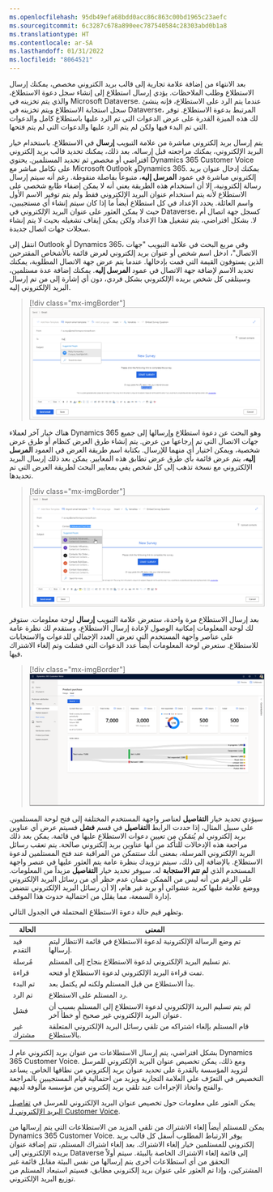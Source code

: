 ```yaml
---
ms.openlocfilehash: 95db49efa68bdd0acc86c863c00bd1965c23aefc
ms.sourcegitcommit: 6c3287c678a890eec787540584c28303abd0b1a8
ms.translationtype: HT
ms.contentlocale: ar-SA
ms.lasthandoff: 01/31/2022
ms.locfileid: "8064521"
---
```

بعد الانتهاء من إضافة علامة تجارية إلى قالب بريد الكتروني مخصص، يمكنك إرسال الاستطلاع وطلب الملاحظات. يؤدي إرسال استطلاع إلى إنشاء سجل دعوة الاستطلاع، والذي يتم تخزينه في Microsoft Dataverse. عندما يتم الرد على الاستطلاع، فإنه ينشئ سجل استجابة الاستطلاع ويتم تخزينه في Dataverse، المرتبط بدعوة الاستطلاع. توفر لك هذه الميزة القدرة على عرض الدعوات التي تم الرد عليها باستطلاع كامل والدعوات التي تم البدء فيها ولكن لم يتم الرد عليها والدعوات التي لم يتم فتحها.

يتم إرسال بريد إلكتروني مباشرة من علامة التبويب **إرسال** في الاستطلاع. باستخدام خيار البريد الإلكتروني، يمكنك مراجعته قبل إرساله. بعد ذلك، يمكنك تحديد قالب بريد إلكتروني افتراضي أو مخصص ثم تحديد المستلمين.
يحتوي Dynamics 365 Customer Voice على تكامل مباشر مع Microsoft Outlook وDynamics 365. يمكنك إدخال عنوان بريد إلكتروني مباشرة في عمود **المرسل إليه**، متبوعاً بفاصلة منقوطة.
رغم أنه سيتم إرسال رسالة إلكترونية، إلا أن استخدام هذه الطريقة يعني أنه لا يمكن إضفاء طابع شخصي على الاستطلاع لأنه يتم استخدام عنوان البريد الإلكتروني فقط ولم يتم توفير الاسم الأول واسم العائلة. يحدد الإعداد في كل استطلاع أيضاً ما إذا كان سيتم إنشاء أي مستجيبين، حيث لا يمكن العثور على عنوان البريد الإلكتروني في Dataverse، كسجل جهة اتصال أم لا. بشكل افتراضي، يتم تشغيل هذا الإعداد ولكن يمكن إيقاف تشغيله بحيث لا يتم إنشاء سجلات جهات اتصال جديدة.

انتقل إلى Outlook أو Dynamics 365، وفي مربع البحث في علامة التبويب "جهات الاتصال"، ادخل اسم شخص أو عنوان بريد إلكتروني لعرض قائمة بالأشخاص المقترحين الذين يستوفون القيمة التي قمت بإدخالها. عندما يتم عرض جهة الاتصال المطلوبة، يمكنك تحديد الاسم لإضافة جهة الاتصال في عمود **المرسل إليه**. يمكنك إضافة عدة مستلمين، وسيتلقى كل شخص بريده الإلكتروني بشكل فردي، دون أي إشارة إلى من تم إرسال البريد الإلكتروني إليه.

> [!div class="mx-imgBorder"]
> [![لقطة شاشة لصفحة إرسال> البريد الإلكتروني، تظهر الأشخاص المقترحين حيث يتم كتابة الاسم في المربع "المرسل إليه".](../media/unit-2-1-ss.png)](../media/unit-2-1-ss.png#lightbox)

هناك خيار آخر لعملاء Dynamics 365 وهو البحث عن دعوة استطلاع وإرسالها إلى جميع جهات الاتصال التي تم إرجاعها من عرض. يتم إنشاء طرق العرض كنظام أو طرق عرض شخصية، ويمكن اختيار أي منهما للإرسال. بكتابة اسم طريقة العرض في العمود **المرسل إليه**، يتم عرض قائمة بأي طرق عرض تطابق هذه المعايير. يمكن بعد ذلك إرسال البريد الإلكتروني مع نسخة تذهب إلى كل شخص يفي بمعايير البحث لطريقة العرض التي تم تحديدها.

> [!div class="mx-imgBorder"]
> [![لقطة شاشة تظهر أنه عند تحديد جهات الاتصال عن طريق عرض قائمة جهات الاتصال من البحث المتقدم، سيتم إرسال دعوة الاستطلاع إلى جميع جهات الاتصال.](../media/unit-2-2-ss.png)](../media/unit-2-2-ss.png#lightbox)

بعد إرسال الاستطلاع مرة واحدة، ستعرض علامة التبويب **إرسال** لوحة معلومات. ستوفر لك لوحة المعلومات إمكانية الوصول لإعادة إرسال الاستطلاع، وستقدم لك نظرة عامة على عناصر واجهة المستخدم التي تعرض العدد الإجمالي للدعوات والاستجابات للاستطلاع. ستعرض لوحة المعلومات أيضاً عدد الدعوات التي فشلت وتم إلغاء الاشتراك فيها.

> [!div class="mx-imgBorder"]
> [![لقطة شاشة تعرض لوحة معلومات استطلاع شراء المنتج في علامة التبويب "إرسال"، وتظهر حالة الدعوة وتشغيل التدفق الحالي والاستجابات والمزيد.](../media/unit-2-3-ss.png)](../media/unit-2-3-ss.png#lightbox)

سيؤدي تحديد خيار **التفاصيل** لعناصر واجهة المستخدم المختلفة إلى فتح لوحة المستلمين. على سبيل المثال، إذا حددت الرابط **التفاصيل** في قسم **فشل** فسيتم عرض أي عناوين بريد إلكتروني لم يُتمَكن من تعيين دعوات الاستطلاع عليها في قائمة. يمكن بعد ذلك مراجعة هذه الإدخالات للتأكد من أنها عناوين بريد إلكتروني صالحة. يتم تعقب رسائل البريد الإلكتروني المرسلة، بمعنى أنك ستتمكن من المراقبة عند فتح المستلمين لدعوة الاستطلاع. بالإضافة إلى ذلك، سيتم تزويدك بنظرة عامة يتم العثور عليها في عنصر واجهة المستخدم الذي **لم تتم الاستجابة** له. سيوفر تحديد خيار **التفاصيل** مزيداً من المعلومات. على الرغم من أنه ليس من الممكن ضمان عدم حظر أي من رسائل البريد الإلكتروني ووضع علامة عليها كبريد عشوائي أو بريد غير هام، إلا أن رسائل البريد الإلكتروني تتضمن إدارة السمعة، مما يقلل من احتمالية حدوث هذا الموقف.

وتظهر قيم حالة دعوة الاستطلاع المحتملة في الجدول التالي.

|     الحالة          |     المعنى                                                                                                                  |
|---------------------|------------------------------------------------------------------------------------------------------------------------------|
|     قيد التقدم     |     تم وضع الرسالة الإلكترونية لدعوة الاستطلاع في قائمة الانتظار ليتم إرسالها.                                                                      |
|     مُرسلة            |     تم تسليم البريد الإلكتروني لدعوة الاستطلاع بنجاح إلى المستلم.                                          |
|     قراءة            |     تمت قراءة البريد الإلكتروني لدعوة الاستطلاع أو فتحه.                                                                   |
|     تم البدء         |     بدأ الاستطلاع من قبل المستلم ولكنه لم يكتمل بعد.                                                  |
|     تم الرد       |     رد المستلم على الاستطلاع.                                                                             |
|     فشل          |     لم يتم تسليم البريد الإلكتروني لدعوة الاستطلاع إلى المستلم بسبب أن عنوان البريد الإلكتروني غير صحيح أو خطأ آخر.    |
|     غير مشترك    |     قام المستلم بإلغاء اشتراكه من تلقي رسائل البريد الإلكتروني المتعلقة بالاستطلاع.                                               |

بشكل افتراضي، يتم إرسال الاستطلاعات من عنوان بريد إلكتروني عام لـ Dynamics 365 Customer Voice. ومع ذلك، يمكن تخصيص عنوان البريد الإلكتروني للمرسل لتزويد المؤسسة بالقدرة على تحديد عنوان بريد إلكتروني من نطاقها الخاص. يساعد التخصيص في التعرّف على العلامة التجارية ويزيد من احتمالية قيام المستجيبين بالمراجعة والفتح واتخاذ الإجراءات عند تلقي بريد إلكتروني من مؤسسة مألوفة لديهم. 

يمكن العثور على معلومات حول تخصيص عنوان البريد الإلكتروني للمرسل في [تفاصيل البريد الإلكتروني لـ Customer Voice](https://aka.ms/CustomerVoiceCustomEmail).

يمكن للمستلم أيضاً إلغاء الاشتراك من تلقي المزيد من الاستطلاعات التي يتم إرسالها من Dynamics 365 Customer Voice. يوفر الارتباط المطلوب أسفل كل قالب بريد إلكتروني للمستلمين خيار إلغاء الاشتراك. بعد إلغاء اشتراك المستلم، تتم إضافة عنوان بريده الإلكتروني إلى Dataverse إلى قائمة إلغاء الاشتراك الخاصة بالبيئة. سيتم أولاً التحقق من أي استطلاعات أخرى يتم إرسالها من نفس البيئة مقابل قائمة غير المشتركين، وإذا تم العثور على عنوان بريد إلكتروني مطابق، فسيتم استبعاد المستلم من توزيع البريد الإلكتروني.
